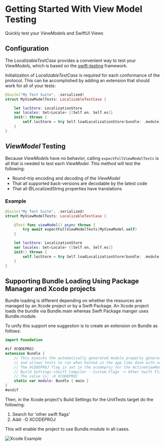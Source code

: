 # Getting Started With View Model Testing

Quickly test your *ViewModel*s and SwiftUI Views

## Configuration

The *LocalizableTestCase* provides a convenient way to test your *ViewModel*s, which
is based on the [swift-testing](https://github.com/swiftlang/swift-testing.git) framework.

Initialization of *LocalizableTestCase* is required for each conformance of the protocol.
This can be accomplished by adding an extension that should work for all of your tests:

```swift
@Suite("My Test Suite", .serialized)
struct MyViewModelTests: LocalizableTestCase {

    let locStore: LocalizationStore
    var locales: Set<Locale> {[Self.en, Self.es]}
    init() throws {
        self.locStore = try Self.loadLocalizationStore(bundle: .module)
    }
}
```

## *ViewModel* Testing

Because *ViewModel*s have no behavior, calling ``expectFullViewModelTests`` is all
that is needed to test each *ViewModel*.  This method will test the following:

- Round-trip encoding and decoding of the *ViewModel*
- That all supported back-versions are decodable by the latest code
- That all @LocalizedString properties have translations

### Example

```swift
@Suite("My Test Suite", .serialized)
struct MyViewModelTests: LocalizableTestCase {

    @Test func viewModel() async throws {
        try await expectFullViewModelTests(MyViewModel.self)
    }

    let locStore: LocalizationStore
    var locales: Set<Locale> {[Self.en, Self.es]}
    init() throws {
        self.locStore = try Self.loadLocalizationStore(bundle: .module)
    }
}
```

## Supporting Bundle Loading Using Package Manager and Xcode projects

Bundle loading is different depending on whether the resources are managed by an Xcode
project or by a Swift Package.  An Xcode project loads the bundle via Bundle.main whereas
Swift Package manger uses Bundle.module.

To unify this support one suggestion is to create an extension on Bundle as follows:

```swift
import Foundation

#if XCODEPROJ
extension Bundle {
    // This mimicks the automatically generated module property generated for libraries
    // and allows tests to run when hosted in the app like done with xcodeprojects.
    // The XCODEPROJ flag is set in the xcodeproj for the ActiveViewModelsTests target,
    // Build Settings->Swift Compiler - Custom Flags -> Other Swift Flags
    // The value is: -D XCODEPROJ
    static var module: Bundle { main }
}
#endif
```

Then, in the Xcode project's Build Settings for the UnitTests target do the following:

1. Search for 'other swift flags'
1. Add: -D XCODEPROJ

This will enable the project to use Bundle.module in all cases.

![Xcode Example](XcodeSettings)
